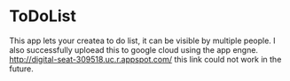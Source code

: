 # ToDoList
This app lets your createa to do list, it can be visible by multiple people.
I also successfully uploead this to google cloud using the app engne.
http://digital-seat-309518.uc.r.appspot.com/ this link could not work in the future.

